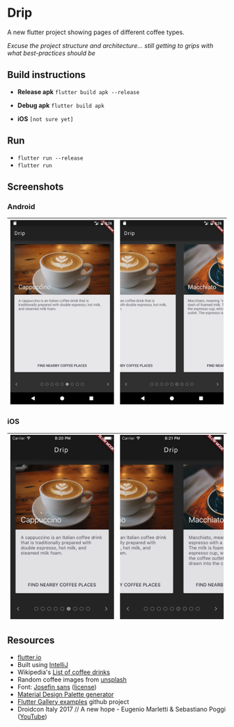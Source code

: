 # Drip

A new flutter project showing pages of different coffee types.

_Excuse the project structure and architecture... still getting to grips with what best-practices should be_

## Build instructions

* **Release apk** `flutter build apk --release`

* **Debug apk** `flutter build apk`

* **iOS** `[not sure yet]`

## Run
* `flutter run --release`
* `flutter run`

## Screenshots

### Android
| ![ScreenShot](https://raw.githubusercontent.com/shivgadhia/Drip/master/screenshots/drip_android_1.png)  | ![ScreenShot](https://raw.githubusercontent.com/shivgadhia/Drip/master/screenshots/drip_android_2.png)  |
|---|---|

### iOS
| ![ScreenShot](https://raw.githubusercontent.com/shivgadhia/Drip/master/screenshots/drip_ios_1.png)  | ![ScreenShot](https://raw.githubusercontent.com/shivgadhia/Drip/master/screenshots/drip_ios_2.png)  |
|---|---|


## Resources
* [flutter.io](http://flutter.io/)
* Built using [IntelliJ](https://flutter.io/intellij-ide/)
* Wikipedia's [List of coffee drinks](https://en.wikipedia.org/wiki/List_of_coffee_drinks)
* Random coffee images from [unsplash](https://unsplash.com/search/coffee)
* Font: [Josefin sans](https://www.fontsquirrel.com/fonts/josefin-sans) ([license](https://www.fontsquirrel.com/license/josefin-sans))
* [Material Design Palette generator](http://mcg.mbitson.com/#!?mcgpalette0=%23363744&themename=mcgtheme)
* [Flutter Gallery examples](https://github.com/flutter/flutter/tree/master/examples/flutter_gallery) github project
* Droidcon Italy 2017 // A new hope - Eugenio Marletti & Sebastiano Poggi ([YouTube](https://www.youtube.com/watch?v=0ijVuVtu6a4))
